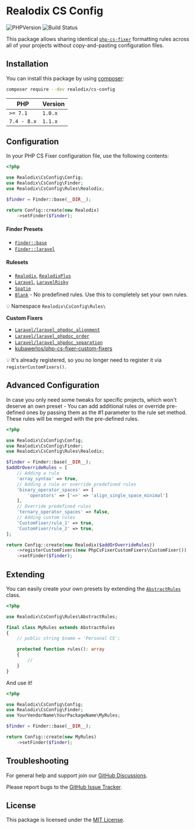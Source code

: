 # Realodix CS Config

![PHPVersion](https://img.shields.io/badge/PHP-7.4%20|%208-777BB4.svg?style=flat-square)
![Build Status](../../actions/workflows/ci.yml/badge.svg)

This package allows sharing identical [`php-cs-fixer`](http://github.com/FriendsOfPHP/PHP-CS-Fixer) formatting rules across all of your projects without copy-and-pasting configuration files.


## Installation

You can install this package by using [composer](https://getcomposer.org/):

```sh
composer require --dev realodix/cs-config
```

PHP          | Version
------------ | ----------
`>= 7.1` | `1.0.x`
`7.4 - 8.x` | `1.1.x`

## Configuration

In your PHP CS Fixer configuration file, use the following contents:

```php
<?php

use Realodix\CsConfig\Config;
use Realodix\CsConfig\Finder;
use Realodix\CsConfig\Rules\Realodix;

$finder = Finder::base(__DIR__);

return Config::create(new Realodix)
    ->setFinder($finder);
```

#### Finder Presets
- [`Finder::base`](docs/finders.md#finderbase)
- [`Finder::laravel`](docs/finders.md#finderlaravel)

#### Rulesets
- [`Realodix`](src/Rules/Realodix.php), [`RealodixPlus`](src/Rules/RealodixPlus.php)
- [`Laravel`](src/Rules/Laravel.php), [`LaravelRisky`](src/Rules/LaravelRisky.php)
- [`Spatie`](src/Rules/Spatie.php)
- [`Blank`](src/Rules/Blank.php) - No predefined rules. Use this to completely set your own rules.

:bulb: Namespace `Realodix\CsConfig\Rules\`

**Custom Fixers**
- [`Laravel/laravel_phpdoc_alignment`](src/Fixers/Laravel/LaravelPhpdocAlignmentFixer.php)
- [`Laravel/laravel_phpdoc_order`](src/Fixers/Laravel/LaravelPhpdocOrderFixer.php)
- [`Laravel/laravel_phpdoc_separation`](src/Fixers/Laravel/LaravelPhpdocSeparationFixer.php)
- [kubawerlos/php-cs-fixer-custom-fixers](https://github.com/kubawerlos/php-cs-fixer-custom-fixers)

:bulb: It's already registered, so you no longer need to register it via `registerCustomFixers()`.

## Advanced Configuration

In case you only need some tweaks for specific projects, which won't deserve an own preset - You can add additional rules or override pre-defined ones by passing them as the #1 parameter to the rule set method. These rules will be merged with the pre-defined rules.

```php
<?php

use Realodix\CsConfig\Config;
use Realodix\CsConfig\Finder;
use Realodix\CsConfig\Rules\Realodix;

$finder = Finder::base(__DIR__);
$addOrOverrideRules = [
    // Adding a rule
    'array_syntax' => true,
    // Adding a rule or override predefined rules
    'binary_operator_spaces' => [
        'operators' => ['=>' => 'align_single_space_minimal']
    ],
    // Override predefined rules
    'ternary_operator_spaces' => false,
    // Adding custom rules
    'CustomFixer/rule_1' => true,
    'CustomFixer/rule_2' => true,
];

return Config::create(new Realodix($addOrOverrideRules))
    ->registerCustomFixers(new PhpCsFixerCustomFixers\CustomFixer())
    ->setFinder($finder);
```

## Extending

You can easily create your own presets by extending the [`AbstractRules`](src/Rules/AbstractRules.php) class.

```php
<?php

use Realodix\CsConfig\Rules\AbstractRules;

final class MyRules extends AbstractRules
{
    // public string $name = 'Personal CS';

    protected function rules(): array
    {
        //
    }
}
```

And use it!

```php
<?php

use Realodix\CsConfig\Config;
use Realodix\CsConfig\Finder;
use YourVendorName\YourPackageName\MyRules;

$finder = Finder::base(__DIR__);

return Config::create(new MyRules)
    ->setFinder($finder);
```

## Troubleshooting

For general help and support join our [GitHub Discussions](../../discussions).

Please report bugs to the [GitHub Issue Tracker](../../issues).

## License

This package is licensed under the [MIT License](/LICENSE).
